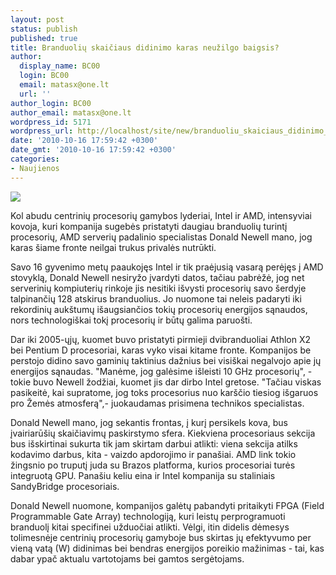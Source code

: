 ```yaml
---
layout: post
status: publish
published: true
title: Branduolių skaičiaus didinimo karas neužilgo baigsis?
author:
  display_name: BC00
  login: BC00
  email: matasx@one.lt
  url: ''
author_login: BC00
author_email: matasx@one.lt
wordpress_id: 5171
wordpress_url: http://localhost/site/new/branduoliu_skaiciaus_didinimo_karas_pasmerktas_pasibaigti/
date: '2010-10-16 17:59:42 +0300'
date_gmt: '2010-10-16 17:59:42 +0300'
categories:
- Naujienos
---
```

<div class="imgright"><img src="http://t2.gstatic.com/images?q=tbn:7-8qjOMhnnO5MM:http://www.brandsoftheworld.com/brands/0021/5470/brand.gif"  /></div>
<p>Kol abudu centrinių procesorių gamybos lyderiai, Intel ir AMD, intensyviai kovoja, kuri kompanija sugebės pristatyti daugiau branduolių turintį procesorių, AMD serverių padalinio specialistas Donald Newell mano, jog karas šiame fronte neilgai trukus privalės nutrūkti.</p>
<p>Savo 16 gyvenimo metų paaukojęs Intel ir tik praėjusią vasarą perėjęs į AMD stovyklą, Donald Newell nesiryžo įvardyti datos, tačiau pabrėžė, jog net serverinių kompiuterių rinkoje jis nesitiki išvysti procesorių savo šerdyje talpinančių 128 atskirus branduolius. Jo nuomone tai neleis padaryti iki rekordinių aukštumų išaugsiančios tokių procesorių energijos sąnaudos, nors technologiškai tokį procesorių ir būtų galima paruošti.</p>
<p>Dar iki 2005-ųjų, kuomet buvo pristatyti pirmieji dvibranduoliai Athlon X2 bei Pentium D procesoriai, karas vyko visai kitame fronte. Kompanijos be perstojo didino savo gaminių taktinius dažnius bei visiškai negalvojo apie jų energijos sąnaudas. "Manėme, jog galėsime išleisti 10 GHz procesorių", - tokie buvo Newell žodžiai, kuomet jis dar dirbo Intel gretose. "Tačiau viskas pasikeitė, kai supratome, jog toks procesorius nuo karščio tiesiog išgaruos pro Žemės atmosferą",- juokaudamas prisimena technikos specialistas.</p>
<p>Donald Newell mano, jog sekantis frontas, į kurį persikels kova, bus įvairiarūšių skaičiavimų paskirstymo sfera. Kiekviena procesoriaus sekcija bus išskirtinai sukurta tik jam skirtam darbui atlikti: viena sekcija atilks kodavimo darbus, kita - vaizdo apdorojimo ir panašiai. AMD link tokio žingsnio po truputį juda su Brazos platforma, kurios procesoriai turės integruotą GPU. Panašiu keliu eina ir Intel kompanija su staliniais SandyBridge procesoriais.</p>
<p>Donald Newell nuomone, kompanijos galėtų pabandyti pritaikyti FPGA (Field Programmable Gate Array) technologiją, kuri leistų perprogramuoti branduolį kitai specifinei užduočiai atlikti. Vėlgi, itin didelis dėmesys tolimesnėje centrinių procesorių gamyboje bus skirtas jų efektyvumo per vieną vatą (W) didinimas bei bendras energijos poreikio mažinimas - tai, kas dabar ypač aktualu vartotojams bei gamtos sergėtojams.</p>
